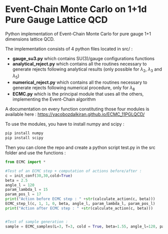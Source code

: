 # Event-Chain Monte Carlo on 1+1d Pure Gauge Lattice QCD

Python implementation of Event-Chain Monte Carlo for pure gauge 1+1 dimensions lattice QCD.

The implementation consists of 4 python files located in src/ : 

* **gauge_su3.py** which contains SU(3)/gauge configurations functions
* **analytical_reject.py** which contains all the routines necessary to generate rejects following analytical results (only possible for $\lambda_2$, $\lambda_3$ and $\lambda_5$)
* **numerical_reject.py** which contains all the routines necessary to generate rejects following numerical procedure, only for $\lambda_8$
* **ECMC.py** which is the principal module that uses all the others, implementing the Event-Chain algorithm

A documentation on every function constituting those four modules is available here : https://yacobozdalkiran.github.io/ECMC_11PGLQCD/

To use the modules, you have to install numpy and scipy :
```bash
pip install numpy
pip install scipy
```
Then you can clone the repo and create a python script test.py in the src folder and use the functions :

```python
from ECMC import *

#Test of an ECMC step + computation of actions before/after :
c = init_conf(30,30,cold=True)
beta = 2.5
angle_l = 120
param_lambda_l = 15
param_pos_l = 17
print("Action before ECMC step : " +str(calculate_action(c, beta)))
ECMC_step_l(c, 1, 1, 0, beta, angle_l, param_lambda_l, param_pos_l)
print("Action after ECMC step : " +str(calculate_action(c, beta)))


#Test of sample generation :
sample = ECMC_samples(L=3, T=3, cold = True, beta=1.55, angle_l=120, param_lambda_l=15, param_pos_l=30, n=3)

```
